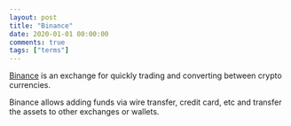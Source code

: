 ```yaml
---
layout: post
title: "Binance"
date: 2020-01-01 00:00:00
comments: true
tags: ["terms"]
---
```


[Binance](https://www.binance.com/es/register?ref=CNW5ZMU6) is an exchange for quickly trading and converting between crypto currencies.

Binance allows adding funds via wire transfer, credit card, etc and transfer the assets to other exchanges or wallets.
